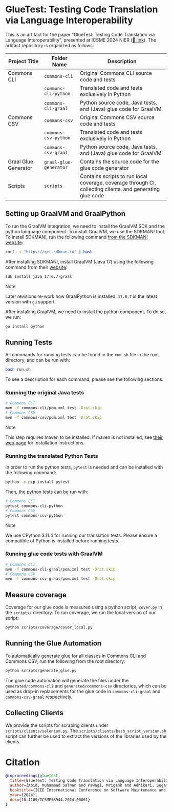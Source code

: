 # GlueTest: Testing Code Translation via Language Interoperability

This is an artifact for the paper "GlueTest: Testing Code Translation via Language Interoperability", presented at ICSME 2024 NIER ([🔗 link](https://doi.org/10.1109/ICSME58944.2024.00061)). The artifact repository is organized as follows:

| Project Title | Folder Name | Description |
|---------------|-------------|-------------|
| Commons CLI | `commons-cli` | Original Commons CLI source code and tests |
|  | `commons-cli-python` | Translated code and tests exclusively in Python |
|  | `commons-cli-graal` | Python source code, Java tests, and (Java) glue code for GraalVM |
| Commons CSV | `commons-csv` | Original Commons CSV source code and tests |
|  | `commons-csv-python` | Translated code and tests exclusively in Python |
|  | `commons-csv-graal` | Python source code, Java tests, and (Java) glue code for GraalVM |
| Graal Glue Generator | `graal-glue-generator` | Contains the source code for the glue code generator |
| Scripts | `scripts` | Contains scripts to run local coverage, coverage through CI, collecting clients, and generating glue code |

## Setting up GraalVM and GraalPython

To run the GraalVM integration, we need to install the GraalVM SDK and the python language component. To install GraalVM, we use the SDKMAN! tool. To install SDKMAN!, run the following command [from the SDKMAN! website](https://sdkman.io/install):
```bash
curl -s "https://get.sdkman.io" | bash
```
After installing SDKMAN!, install GraalVM (Java 17) using the following command from their [website](https://www.graalvm.org/downloads/):
```bash
sdk install java 17.0.7-graal
```
> [!NOTE]
> Later revisions re-work how GraalPython is installed. `17.0.7` is the latest version with `gu` support.

After installing GraalVM, we need to install the python component. To do so, we run:
```bash
gu install python
```
## Running Tests
All commands for running tests can be found in the `run.sh` file in the root directory, and can be run with:
```bash
bash run.sh
```

To see a description for each command, please see the following sections.


### Running the original Java tests
```bash
# Commons CLI
mvn -f commons-cli/pom.xml test -Drat.skip
# Commons CSV
mvn -f commons-csv/pom.xml test -Drat.skip
```
> [!NOTE]
> This step requires maven to be installed. If maven is not installed, see [their web page](https://maven.apache.org/install.html) for installation instructions.

### Running the translated Python Tests

In order to run the python tests, `pytest` is needed and can be installed with the following command:
```bash
python -m pip install pytest
```
Then, the python tests can be run with:
```bash
# Commons CLI
pytest commons-cli-python
# Commons CSV
pytest commons-csv-python
```
> [!NOTE]
> We use CPython 3.11.4 for running our translation tests. Please ensure a compatible of Python is installed before running tests.

### Running glue code tests with GraalVM
```bash
# Commons CLI
mvn -f commons-cli-graal/pom.xml test -Drat.skip
# Commons CSV
mvn -f commons-csv-graal/pom.xml test -Drat.skip
```

## Measure coverage
Coverage for our glue code is measured using a python script, `cover.py` in the `scripts/` directory. To run coverage, we run the local version of our script:
```bash
python scripts/coverage/cover_local.py 
```

## Running the Glue Automation
To automatically generate glue for all classes in Commons CLI and Commons CSV, run the following from the root directory:
```bash
python scripts/generate_glue.py
```

The glue code automation will generate the files under the `generated/commons-cli` and `generated/commons-csv` directories, which can be used as drop-in replacements for the glue code in `commons-cli-graal` and `commons-csv-graal` respectively.

## Collecting Clients
We provide the scripts for scraping clients under `scripts/clients/selenium.py`. The `scripts/clients/bash_script_version.sh` script can further be used to extract the versions of the libraries used by the clients.

# Citation

```bibtex
@inproceedings{gluetest,
  title={GlueTest: Testing Code Translation via Language Interoperability}, 
  author={Abid, Muhammad Salman and Pawagi, Mrigank and Adhikari, Sugam and Cheng, Xuyan and Badr, Ryed and Wahiduzzaman, Md and Rathi, Vedant and Qi, Ronghui and Li, Choiyin and Liu, Lu and Naidu, Rohit Sai and Lin, Licheng and Liu, Que and Palak, Asif Zubayer and Haque, Mehzabin and Chen, Xinyu and Marinov, Darko and Dutta, Saikat}, 
  booktitle={IEEE International Conference on Software Maintenance and Evolution},
  year={2024},
  doi={10.1109/ICSME58944.2024.00061}
}
```
